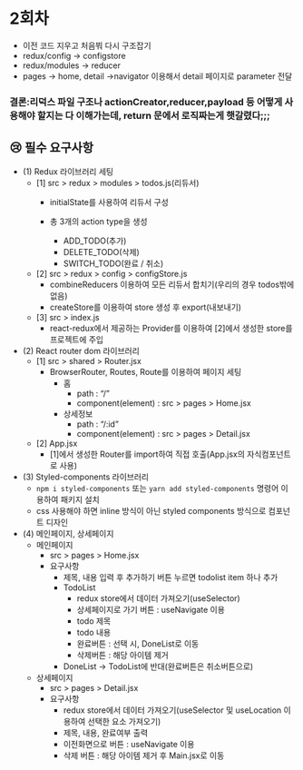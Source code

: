 # 2회차 

- 이전 코드 지우고 처음붜 다시 구조잡기
- redux/config -> configstore
- redux/modules -> reducer
- pages -> home, detail  ->navigator 이용해서 detail 페이지로 parameter 전달

### 결론:리덕스 파일 구조나 actionCreator,reducer,payload 등 어떻게 사용해야 할지는 다 이해가는데, return 문에서 로직짜는게 햇갈렸다;;;





## 😢 필수 요구사항

- (1) Redux 라이브러리 세팅
    - [1] src > redux > modules > todos.js(리듀서)
        - initialState를 사용하여 리듀서 구성
               
        - 총 3개의 action type을 생성
            - ADD_TODO(추가)
            - DELETE_TODO(삭제)
            - SWITCH_TODO(완료 / 취소)
    - [2] src > redux > config > configStore.js
        - combineReducers 이용하여 모든 리듀서 합치기(우리의 경우 todos밖에 없음)
        - createStore를 이용하여 store 생성 후 export(내보내기)
    - [3] src > index.js
        - react-redux에서 제공하는 Provider를 이용하여 [2]에서 생성한 store를 프로젝트에 주입
- (2) React router dom 라이브러리
    - [1] src > shared > Router.jsx
        - BrowserRouter, Routes, Route를 이용하여 페이지 세팅
            - 홈
                - path : “/”
                - component(element) : src > pages > Home.jsx
            - 상세정보
                - path : “/:id”
                - component(element) : src > pages > Detail.jsx
    - [2] App.jsx
        - [1]에서 생성한 Router를 import하여 직접 호출(App.jsx의 자식컴포넌트로 사용)
- (3) Styled-components 라이브러리
    - `npm i styled-components` 또는 `yarn add styled-components` 명령어 이용하여 패키지 설치
    - css 사용해야 하면 inline 방식이 아닌 styled components 방식으로 컴포넌트 디자인
- (4) 메인페이지, 상세페이지
    - 메인페이지
        - src > pages > Home.jsx
        - 요구사항
            - 제목, 내용 입력 후 추가하기 버튼 누르면 todolist item 하나 추가
            - TodoList
                - redux store에서 데이터 가져오기(useSelector)
                - 상세페이지로 가기 버튼 : useNavigate 이용
                - todo 제목
                - todo 내용
                - 완료버튼 : 선택 시, DoneList로 이동
                - 삭제버튼 : 해당 아이템 제거
            - DoneList → TodoList에 반대(완료버튼은 취소버튼으로)
    - 상세페이지
        - src > pages > Detail.jsx
        - 요구사항
            - redux store에서 데이터 가져오기(useSelector 및 useLocation 이용하여 선택한 요소 가져오기)
            - 제목, 내용, 완료여부 출력
            - 이전화면으로 버튼 : useNavigate 이용
            - 삭제 버튼 : 해당 아이템 제거 후 Main.jsx로 이동
